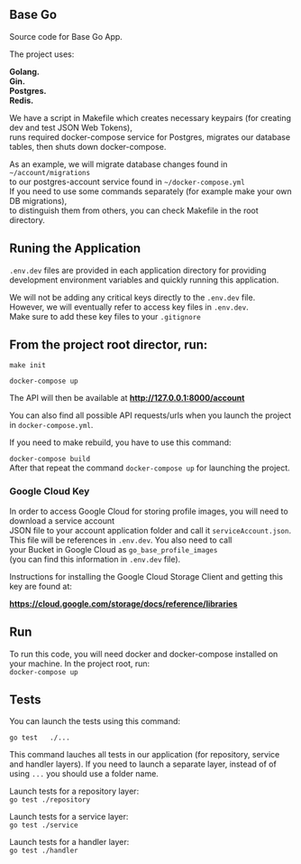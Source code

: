## Base Go     
Source code for Base Go App.

The project uses:

**Golang.     
Gin.  
Postgres.   
Redis.**

We have a script in Makefile which creates necessary keypairs (for creating dev and test JSON Web Tokens),  
runs required docker-compose service for Postgres, migrates our database tables, then shuts down docker-compose.

As an example, we will migrate database changes found in `~/account/migrations`   
to our postgres-account service found in `~/docker-compose.yml`  
If you need to use some commands separately (for example make your own DB migrations),  
to distinguish them from others, you can check Makefile in the root directory.

## Runing the Application

`.env.dev` files are provided in each application directory for providing   
development environment variables and quickly running this application. 

We will not be adding any critical keys directly to the `.env.dev` file.   
However, we will eventually refer to access key files in `.env.dev`.    
Make sure to add these key files to your `.gitignore`

## From the project root director, run:

```make init```

```docker-compose up``` 

The API will then be available at  **http://127.0.0.1:8000/account**

You can also find all possible API requests/urls when you launch the project in `docker-compose.yml`. 

If you need to make rebuild, you have to use this command:

```docker-compose build```      
After that repeat the command ```docker-compose up``` for launching the project.


### Google Cloud Key

In order to access Google Cloud for storing profile images, you will need to download   a service account   
JSON file to your account application folder and call it `serviceAccount.json`.     
This file will be references in ```.env.dev```. You also need to call   
your Bucket in Google Cloud as `go_base_profile_images`     
(you can find this information in `.env.dev` file).

Instructions for installing the Google Cloud Storage Client and getting this key are found at:

**https://cloud.google.com/storage/docs/reference/libraries**

## Run

To run this code, you will need docker and docker-compose installed on your machine. In the project root, run:  
```docker-compose up```

## Tests 

You can launch the tests using this command:      

```go test   ./...```

This command lauches all tests in our application (for repository, service and handler layers). 
If you need to launch a separate layer, instead of of using ```...``` you should use a folder name.

Launch tests for a repository layer:        
```go test ./repository```

Launch tests for a service layer:       
```go test ./service```

Launch tests for a handler layer:   
```go test ./handler```

